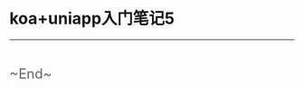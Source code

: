 # koa+uniapp入门笔记5
<ClientOnly>
  <Valine></Valine>
</ClientOnly>



---
<br />

<font color="#666" size="5">\~End~</font>